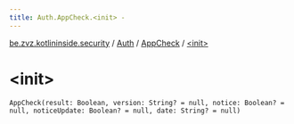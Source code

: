 ```yaml
---
title: Auth.AppCheck.<init> - 
---
```


[be.zvz.kotlininside.security](../../index.html) / [Auth](../index.html) / [AppCheck](index.html) / [&lt;init&gt;](./-init-.html)

# &lt;init&gt;

`AppCheck(result: Boolean, version: String? = null, notice: Boolean? = null, noticeUpdate: Boolean? = null, date: String? = null)`